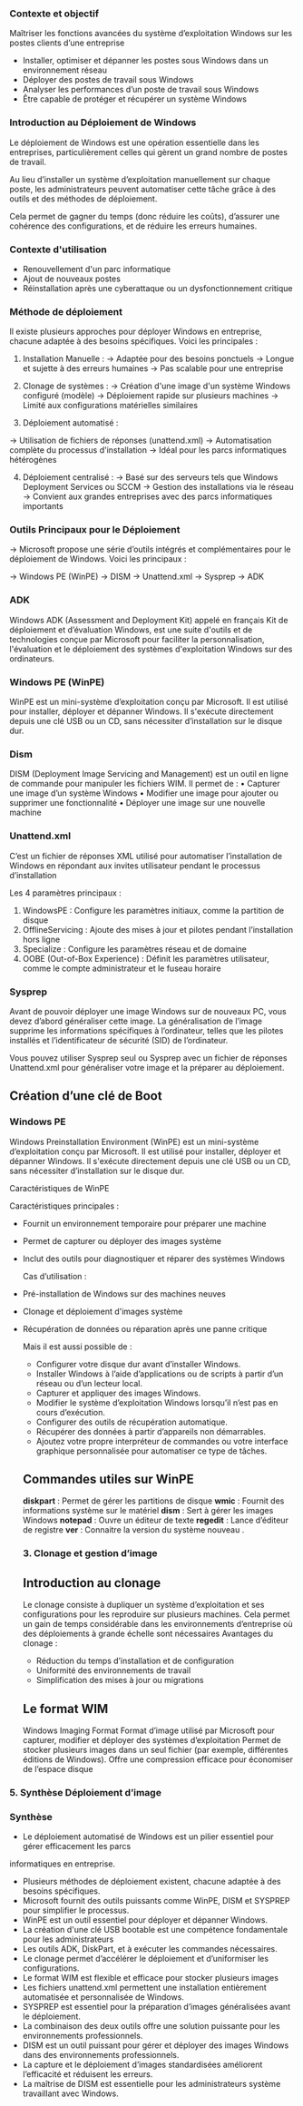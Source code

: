 

### Contexte et objectif 


Maîtriser les fonctions avancées du système d’exploitation Windows sur les postes clients d’une entreprise


- Installer, optimiser et dépanner les postes sous Windows dans un environnement réseau
- Déployer des postes de travail sous Windows
- Analyser les performances d’un poste de travail sous Windows
- Être capable de protéger et récupérer un système Windows
### Introduction au Déploiement de Windows


Le déploiement de Windows est une opération essentielle dans les entreprises, particulièrement celles qui gèrent un grand nombre de postes de travail.

Au lieu d’installer un système d’exploitation manuellement sur chaque poste, les administrateurs peuvent automatiser cette tâche grâce à des outils et des méthodes de déploiement.


Cela permet de gagner du temps (donc réduire les coûts), d’assurer une cohérence des configurations, et de réduire les erreurs humaines.


### Contexte d'utilisation 

- Renouvellement d'un parc informatique
- Ajout de nouveaux postes
- Réinstallation après une cyberattaque ou un dysfonctionnement critique

### Méthode de déploiement


Il existe plusieurs approches pour déployer Windows en entreprise, chacune adaptée à
des besoins spécifiques. Voici les principales :

1. Installation Manuelle :
→ Adaptée pour des besoins ponctuels
→ Longue et sujette à des erreurs humaines
→ Pas scalable pour une entreprise

2. Clonage de systèmes :
→ Création d'une image d'un système Windows configuré (modèle)
→ Déploiement rapide sur plusieurs machines
→ Limité aux configurations matérielles similaires


3. Déploiement automatisé :

→ Utilisation de fichiers de réponses (unattend.xml)
→ Automatisation complète du processus d'installation
→ Idéal pour les parcs informatiques hétérogènes

4. Déploiement centralisé :
→ Basé sur des serveurs tels que Windows Deployment Services ou SCCM
→ Gestion des installations via le réseau
→ Convient aux grandes entreprises avec des parcs informatiques importants


### Outils Principaux pour le Déploiement

→ Microsoft propose une série d’outils intégrés et complémentaires pour le déploiement
de Windows. Voici les principaux :

→ Windows PE (WinPE)
→ DISM
→ Unattend.xml
→ Sysprep
→ ADK



### ADK

Windows ADK (Assessment and Deployment Kit) appelé en français Kit de déploiement
et d’évaluation Windows, est une suite d'outils et de technologies conçue par Microsoft
pour faciliter la personnalisation, l'évaluation et le déploiement des systèmes d'exploitation
Windows sur des ordinateurs.


### Windows PE (WinPE)


WinPE est un mini-système d’exploitation conçu par Microsoft. Il est utilisé pour installer,
déployer et dépanner Windows. Il s'exécute directement depuis une clé USB ou un CD,
sans nécessiter d’installation sur le disque dur.


### Dism 

DISM (Deployment Image Servicing and Management) est un outil en ligne de
commande pour manipuler les fichiers WIM. Il permet de :
• Capturer une image d’un système Windows
• Modifier une image pour ajouter ou supprimer une fonctionnalité
• Déployer une image sur une nouvelle machine

### Unattend.xml


C’est un fichier de réponses XML utilisé pour automatiser l’installation de Windows en répondant aux invites utilisateur pendant le processus d’installation

Les 4 paramètres principaux :

1. WindowsPE : Configure les paramètres initiaux, comme la partition de disque
2. OfflineServicing : Ajoute des mises à jour et pilotes pendant l’installation hors ligne
3. Specialize : Configure les paramètres réseau et de domaine
4. OOBE (Out-of-Box Experience) : Définit les paramètres utilisateur, comme le compte administrateur et le fuseau horaire

### Sysprep


Avant de pouvoir déployer une image Windows sur de nouveaux PC, vous devez d’abord
généraliser cette image. La généralisation de l’image supprime les informations spécifiques à
l’ordinateur, telles que les pilotes installés et l’identificateur de sécurité (SID) de l’ordinateur.

Vous pouvez utiliser Sysprep seul ou Sysprep avec un fichier de réponses Unattend.xml pour généraliser votre image et la préparer au déploiement.

## Création d’une clé de Boot

###  Windows PE
    
Windows Preinstallation Environment (WinPE) est un mini-système d’exploitation conçu par Microsoft. Il est utilisé pour installer, déployer et dépanner Windows. Il s'exécute directement depuis une clé USB ou un CD, sans nécessiter d’installation sur le disque dur.
    
Caractéristiques de WinPE
    
Caractéristiques principales :
    
- Fournit un environnement temporaire pour préparer une machine
-  Permet de capturer ou déployer des images système
-  Inclut des outils pour diagnostiquer et réparer des systèmes Windows
    
    Cas d’utilisation :
    
-  Pré-installation de Windows sur des machines neuves
-  Clonage et déploiement d'images système
- Récupération de données ou réparation après une panne critique
    
    Mais il est aussi possible de :
    
    - Configurer votre disque dur avant d’installer Windows.
    - Installer Windows à l’aide d’applications ou de scripts à partir d’un réseau ou d’un lecteur local.
    - Capturer et appliquer des images Windows.
    - Modifier le système d’exploitation Windows lorsqu’il n’est pas en cours d’exécution.
    - Configurer des outils de récupération automatique.
    - Récupérer des données à partir d’appareils non démarrables.
    - Ajoutez votre propre interpréteur de commandes ou votre interface graphique personnalisée pour automatiser ce type de tâches.
    
    ## Commandes utiles sur WinPE
    
    **diskpart** : Permet de gérer les partitions de disque **wmic** : Fournit des informations système sur le matériel **dism** : Sert à gérer les images Windows **notepad** : Ouvre un éditeur de texte **regedit** : Lance d’éditeur de registre **ver** : Connaitre la version du système nouveau .

    
   ### 3. Clonage et gestion d’image
    
    ## Introduction au clonage
    
    Le clonage consiste à dupliquer un système d’exploitation et ses configurations pour les reproduire sur plusieurs machines. Cela permet un gain de temps considérable dans les environnements d’entreprise où des déploiements à grande échelle sont nécessaires Avantages du clonage :
    
    - Réduction du temps d’installation et de configuration
    - Uniformité des environnements de travail
    - Simplification des mises à jour ou migrations
    
    ## Le format WIM
    
    Windows Imaging Format Format d’image utilisé par Microsoft pour capturer, modifier et déployer des systèmes d’exploitation Permet de stocker plusieurs images dans un seul fichier (par exemple, différentes éditions de Windows). Offre une compression efficace pour économiser de l’espace disque


### 5. Synthèse Déploiement d’image

### Synthèse

- Le déploiement automatisé de Windows est un pilier essentiel pour gérer efficacement les parcs

informatiques en entreprise.

- Plusieurs méthodes de déploiement existent, chacune adaptée à des besoins spécifiques.
- Microsoft fournit des outils puissants comme WinPE, DISM et SYSPREP pour simplifier le processus.
- WinPE est un outil essentiel pour déployer et dépanner Windows.
- La création d'une clé USB bootable est une compétence fondamentale pour les administrateurs
- Les outils ADK, DiskPart, et à exécuter les commandes nécessaires.
- Le clonage permet d’accélérer le déploiement et d’uniformiser les configurations.
- Le format WIM est flexible et efficace pour stocker plusieurs images
- Les fichiers unattend.xml permettent une installation entièrement automatisée et personnalisée de Windows.
- SYSPREP est essentiel pour la préparation d’images généralisées avant le déploiement.
- La combinaison des deux outils offre une solution puissante pour les environnements professionnels.
- DISM est un outil puissant pour gérer et déployer des images Windows dans des environnements professionnels.
- La capture et le déploiement d’images standardisées améliorent l’efficacité et réduisent les erreurs.
- La maîtrise de DISM est essentielle pour les administrateurs système travaillant avec Windows.



